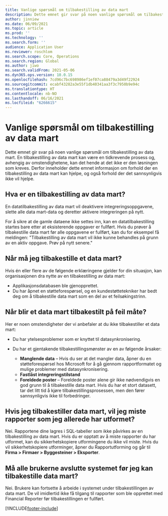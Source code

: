 ```yaml
---
title: Vanlige spørsmål om tilbakestilling av data mart
description: Dette emnet gir svar på noen vanlige spørsmål om tilbakestilling av data mart.
author: jinniew
ms.date: 06/09/2021
ms.topic: article
ms.prod: ''
ms.technology: ''
ms.search.form: ''
audience: Application User
ms.reviewer: roschlom
ms.search.scope: Core, Operations
ms.search.region: Global
ms.author: jiwo
ms.search.validFrom: 2021-05-06
ms.dyn365.ops.version: 10.0.15
ms.openlocfilehash: 7cd96c7bc698986ef1ef07ca88479a3d49f22924
ms.sourcegitcommit: ecabf43282a3e55f1db40341aa3f3c7950b9e94c
ms.translationtype: HT
ms.contentlocale: nb-NO
ms.lasthandoff: 06/16/2021
ms.locfileid: "6266615"
---
```

# <a name="data-mart-resets-faq"></a>Vanlige spørsmål om tilbakestilling av data mart

Dette emnet gir svar på noen vanlige spørsmål om tilbakestilling av data mart. En tilbakestilling av data mart kan være en tidkrevende prosess og, avhengig av omstendighetene, kan det hende at det ikke er den løsningen som kreves. Derfor inneholder dette emnet informasjon om forhold der en tilbakestilling av data mart kan hjelpe, og også forhold der det sannsynligvis ikke vil hjelpe.

## <a name="what-is-a-data-mart-reset"></a>Hva er en tilbakestilling av data mart?

En datatilbakestilling av data mart vil deaktivere integreringsoppgavene, slette alle data mart-data og deretter aktivere integreringen på nytt.

For å sikre at de gamle dataene ikke settes inn, kan en datatilbakestilling startes bare etter at eksisterende oppgaver er fullført. Hvis du prøver å tilbakestille data mart før alle oppgavene er fullført, kan du for eksempel få meldingen: "Tilbakestilling av data mart vil ikke kunne behandles på grunn av en aktiv oppgave. Prøv på nytt senere."

## <a name="when-do-i-have-to-do-a-data-mart-reset"></a>Når må jeg tilbakestille et data mart?

Hvis én eller flere av de følgende erklæringene gjelder for din situasjon, kan organisasjonen dra nytte av en tilbakestilling av data mart:

- Applikasjonsdatabasen ble gjenopprettet.
- Du har åpnet en støtteforespørsel, og en kundestøttetekniker har bedt deg om å tilbakestille data mart som en del av et feilsøkingstrinn.
 
## <a name="when-is-a-data-mart-reset-inappropriate"></a>Når blir et data mart tilbakestilt på feil måte?

Her er noen omstendigheter der vi anbefaler at du ikke tilbakestiller et data mart:

- Du har ytelsesproblemer som er knyttet til datasynkronisering.
- Du har et gjentakende tilbakestillingsmønster av en av følgende årsaker:

    - **Manglende data** – Hvis du ser at det mangler data, åpner du en støtteforespørsel hos Microsoft for å gå gjennom rapportformatet og mulige problemer med datasynkronisering.
    - **Fastlåst integreringstilstand**
    - **Foreldede poster** – Foreldede poster alene gir ikke nødvendigvis en god grunn til å tilbakestille data mart. Hvis du har et stort datasett, tar det litt tid å kjøre tilbakestillingsprosessen, men den fører sannsynligvis ikke til forbedringer.

## <a name="if-i-reset-the-data-mart-will-i-lose-reports-that-ive-already-designed"></a>Hvis jeg tilbakestiller data mart, vil jeg miste rapporter som jeg allerede har utformet?

Nei. Rapportene dine lagres i SQL-tabeller som ikke påvirkes av en tilbakestilling av data mart. Hvis du er opptatt av å miste rapporter du har utformet, kan du sikkerhetskopiere utformingene du ikke vil miste. Hvis du vil sikkerhetskopiere utforminger, åpner du Rapportutforming og går til **Firma \> Firmaer \> Byggesteiner \> Eksporter**.
 
## <a name="do-all-users-have-to-exit-the-system-before-i-can-reset-the-data-mart"></a>Må alle brukerne avslutte systemet før jeg kan tilbakestille data mart?

Nei. Brukere kan fortsette å arbeide i systemet under tilbakestillingen av data mart. De vil imidlertid ikke få tilgang til rapporter som ble opprettet med Financial Reporter før tilbakestillingen er fullført.

[!INCLUDE[footer-include](../../../includes/footer-banner.md)]
